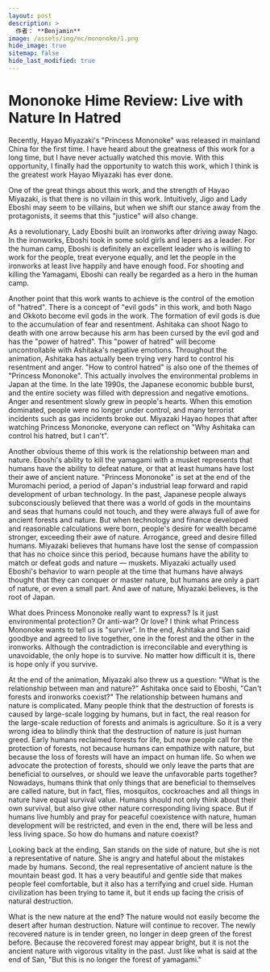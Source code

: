 ```yaml
---
layout: post
description: >
  作者： **Benjamin**
image: /assets/img/mc/mononoke/1.png
hide_image: true
sitemap: false
hide_last_modified: true
---
```


# Mononoke Hime Review: Live with Nature In Hatred

Recently, Hayao Miyazaki's "Princess Mononoke" was released in mainland China for the first time. I have heard about the greatness of this work for a long time, but I have never actually watched this movie. With this opportunity, I finally had the opportunity to watch this work, which I think is the greatest work Hayao Miyazaki has ever done.

One of the great things about this work, and the strength of Hayao Miyazaki, is that there is no villain in this work. Intuitively, Jigo and Lady Eboshi may seem to be villains, but when we shift our stance away from the protagonists, it seems that this "justice" will also change.

As a revolutionary, Lady Eboshi built an ironworks after driving away Nago. In the ironworks, Eboshi took in some sold girls and lepers as a leader. For the human camp, Eboshi is definitely an excellent leader who is willing to work for the people, treat everyone equally, and let the people in the ironworks at least live happily and have enough food. For shooting and killing the Yamagami, Eboshi can really be regarded as a hero in the human camp.

Another point that this work wants to achieve is the control of the emotion of "hatred". There is a concept of "evil gods" in this work, and both Nago and Okkoto become evil gods in the work. The formation of evil gods is due to the accumulation of fear and resentment. Ashitaka can shoot Nago to death with one arrow because his arm has been cursed by the evil god and has the "power of hatred". This "power of hatred" will become uncontrollable with Ashitaka's negative emotions. Throughout the animation, Ashitaka has actually been trying very hard to control his resentment and anger. "How to control hatred" is also one of the themes of "Princess Mononoke". This actually involves the environmental problems in Japan at the time. In the late 1990s, the Japanese economic bubble burst, and the entire society was filled with depression and negative emotions. Anger and resentment slowly grew in people's hearts. When this emotion dominated, people were no longer under control, and many terrorist incidents such as gas incidents broke out. Miyazaki Hayao hopes that after watching Princess Mononoke, everyone can reflect on "Why Ashitaka can control his hatred, but I can't".

Another obvious theme of this work is the relationship between man and nature. Eboshi's ability to kill the yamagami with a musket represents that humans have the ability to defeat nature, or that at least humans have lost their awe of ancient nature. "Princess Mononoke" is set at the end of the Muromachi period, a period of Japan's industrial leap forward and rapid development of urban technology. In the past, Japanese people always subconsciously believed that there was a world of gods in the mountains and seas that humans could not touch, and they were always full of awe for ancient forests and nature. But when technology and finance developed and reasonable calculations were born, people's desire for wealth became stronger, exceeding their awe of nature. Arrogance, greed and desire filled humans. Miyazaki believes that humans have lost the sense of compassion that has no choice since this period, because humans have the ability to match or defeat gods and nature — muskets. Miyazaki actually used Eboshi's behavior to warn people at the time that humans have always thought that they can conquer or master nature, but humans are only a part of nature, or even a small part. And awe of nature, Miyazaki believes, is the root of Japan.

What does Princess Mononoke really want to express? Is it just environmental protection? Or anti-war? Or love? I think what Princess Mononoke wants to tell us is "survive". In the end, Ashitaka and San said goodbye and agreed to live together, one in the forest and the other in the ironworks. Although the contradiction is irreconcilable and everything is unavoidable, the only hope is to survive. No matter how difficult it is, there is hope only if you survive.

At the end of the animation, Miyazaki also threw us a question: "What is the relationship between man and nature?" Ashitaka once said to Eboshi, "Can't forests and ironworks coexist?" The relationship between humans and nature is complicated. Many people think that the destruction of forests is caused by large-scale logging by humans, but in fact, the real reason for the large-scale reduction of forests and animals is agriculture. So it is a very wrong idea to blindly think that the destruction of nature is just human greed. Early humans reclaimed forests for life, but now people call for the protection of forests, not because humans can empathize with nature, but because the loss of forests will have an impact on human life. So when we advocate the protection of forests, should we only leave the parts that are beneficial to ourselves, or should we leave the unfavorable parts together? Nowadays, humans think that only things that are beneficial to themselves are called nature, but in fact, flies, mosquitos, cockroaches and all things in nature have equal survival value. Humans should not only think about their own survival, but also give other nature corresponding living space. But if humans live humbly and pray for peaceful coexistence with nature, human development will be restricted, and even in the end, there will be less and less living space. So how do humans and nature coexist?

Looking back at the ending, San stands on the side of nature, but she is not a representative of nature. She is angry and hateful about the mistakes made by humans. Second, the real representative of ancient nature is the mountain beast god. It has a very beautiful and gentle side that makes people feel comfortable, but it also has a terrifying and cruel side. Human civilization has been trying to tame it, but it ends up facing the crisis of natural destruction.

What is the new nature at the end? The nature would not easily become the desert after human destruction. Nature will continue to recover. The newly recovered nature is in tender green, no longer in deep green of the forest before. Because the recovered forest may appear bright, but it is not the ancient nature with vigorous vitality in the past. Just like what is said at the end of San, "But this is no longer the forest of yamagami."